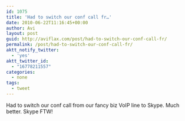 ```yaml
---
id: 1075
title: 'Had to switch our conf call fr…'
date: 2010-06-22T11:16:45+00:00
author: Avi
layout: post
guid: http://aviflax.com/post/had-to-switch-our-conf-call-fr/
permalink: /post/had-to-switch-our-conf-call-fr/
aktt_notify_twitter:
  - 'yes'
aktt_twitter_id:
  - "16778211557"
categories:
  - none
tags:
  - tweet
---
```

Had to switch our conf call from our fancy biz VoIP line to Skype. Much better. Skype FTW!